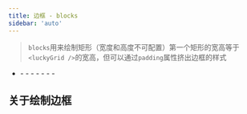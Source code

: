 ```yaml
---
title: 边框 - blocks
sidebar: 'auto'
---
```


> `blocks`用来绘制矩形（宽度和高度不可配置）第一个矩形的宽高等于`<luckyGrid />`的宽高，但可以通过`padding`属性挤出边框的样式

- <Describe name="blocks?: Array<object>" mean="" />
  - <Describe name="borderRadius?: string | number" mean="圆角半径" desc="默认为 0, 配置范围为 0 ~ Infinity" />
  - <Describe name="background: string" mean="背景颜色" desc="可填写16进制颜色哈希值或 rgba" :isRequire="true" />
  - <Describe name="padding: string" mean="内边距" desc="与 css 中 padding 使用方式一样" :isRequire="true" />
  - <Describe name="paddingTop?: string | number" mean="上边距" desc="优先级大于 padding" />
  - <Describe name="paddingBottom?: string | number" mean="下边距" desc="优先级大于 padding" />
  - <Describe name="paddingLeft?: string | number" mean="左边距" desc="优先级大于 padding" />
  - <Describe name="paddingRight?: string | number" mean="右边距" desc="优先级大于 padding" />

## 关于绘制边框

<Exhibition>
  <template v-slot:code>
    <grid-blocks1 />
  </template>
  <template v-slot:text>
    <li>第一个橘色的 block 的宽高等于200px，等于父容器的宽高</li>
    <li>第二个红色的 block：宽180px 高140px，因为第一个 block 的<code>padding</code>上下分别挤出10px, 左右分别挤出30px</li>
    <li>第三个白色的 block：宽80px 高120px，因为第二个 block 的<code>paddingRight</code>覆盖了<code>padding</code>的10px</li>
    <li>最后白色 block 挤出的部分就是奖品区域了</li>
  </template>
</Exhibition>

<RecoDemo :collapse="true">
  <template slot="code-vue">
    <<< @/.vuepress/components/grid/blocks1.vue
  </template>
</RecoDemo>
